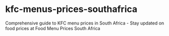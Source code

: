 # kfc-menus-prices-southafrica
Comprehensive guide to KFC menu prices in South Africa - Stay updated on food prices at Food Menu Prices South Africa
